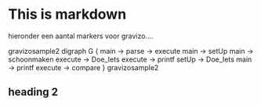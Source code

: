 # This is markdown

hieronder een aantal markers voor gravizo.... 

gravizosample2
 digraph G {
   main -> parse -> execute
   main -> setUp
   main -> schoonmaken
   execute -> Doe_Iets
   execute -> printf
   setUp -> Doe_Iets
   main -> printf
   execute -> compare
 }
gravizosample2

## heading 2

